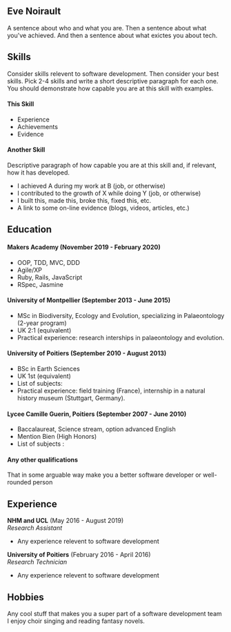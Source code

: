 ## Eve Noirault

A sentence about who and what you are. Then a sentence about what you've achieved. And then a sentence about what exictes you about tech.



## Skills

Consider skills relevent to software development. Then consider your best skills. Pick 2-4 skills and write a short descriptive paragraph for each one. You should demonstrate how capable you are at this skill with examples.

#### This Skill

- Experience
- Achievements
- Evidence

#### Another Skill

Descriptive paragraph of how capable you are at this skill and, if relevant, how it has developed.

- I achieved A during my work at B (job, or otherwise)
- I contributed to the growth of X while doing Y (job, or otherwise)
- I built this, made this, broke this, fixed this, etc.
- A link to some on-line evidence (blogs, videos, articles, etc.)

## Education

#### Makers Academy (November 2019 - February 2020)

- OOP, TDD, MVC, DDD
- Agile/XP
- Ruby, Rails, JavaScript
- RSpec, Jasmine

#### University of Montpellier (September 2013 - June 2015)

- MSc in Biodiversity, Ecology and Evolution, specializing in Palaeontology (2-year program)
- UK 2:1 (equivalent)
- Practical experience: research interships in palaeontology and evolution.

#### University of Poitiers (September 2010 - August 2013)

- BSc in Earth Sciences
- UK 1st (equivalent)
- List of subjects:
- Practical experience: field training (France), internship in a natural history museum (Stuttgart, Germany).

#### Lycee Camille Guerin, Poitiers (September 2007 - June 2010)

- Baccalaureat, Science stream, option advanced English
- Mention Bien (High Honors) 
- List of subjects : 

#### Any other qualifications

That in some arguable way make you a better software developer or well-rounded person

## Experience

**NHM and UCL** (May 2016 - August 2019)    
*Research Assistant*  
- Any experience relevent to software development

**University of Poitiers** (February 2016 - April 2016)   
*Research Technician*  
- Any experience relevent to software development

## Hobbies

Any cool stuff that makes you a super part of a software development team
I enjoy choir singing and reading fantasy novels.